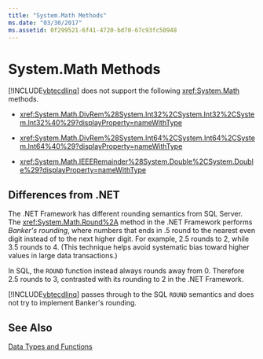 ```yaml
---
title: "System.Math Methods"
ms.date: "03/30/2017"
ms.assetid: 0f299521-6f41-4720-bd70-67c93fc50948
---
```

# System.Math Methods
[!INCLUDE[vbtecdlinq](../../../../../../includes/vbtecdlinq-md.md)] does not support the following <xref:System.Math> methods.  
  
-   <xref:System.Math.DivRem%28System.Int32%2CSystem.Int32%2CSystem.Int32%40%29?displayProperty=nameWithType>  
  
-   <xref:System.Math.DivRem%28System.Int64%2CSystem.Int64%2CSystem.Int64%40%29?displayProperty=nameWithType>  
  
-   <xref:System.Math.IEEERemainder%28System.Double%2CSystem.Double%29?displayProperty=nameWithType>  
  
## Differences from .NET  
 The .NET Framework has different rounding semantics from SQL Server. The <xref:System.Math.Round%2A> method in the .NET Framework performs *Banker's rounding*, where numbers that ends in .5 round to the nearest even digit instead of to the next higher digit. For example, 2.5 rounds to 2, while 3.5 rounds to 4. (This technique helps avoid systematic bias toward higher values in large data transactions.)  
  
 In SQL, the `ROUND` function instead always rounds away from 0. Therefore 2.5 rounds to 3, contrasted with its rounding to 2 in the .NET Framework.  
  
 [!INCLUDE[vbtecdlinq](../../../../../../includes/vbtecdlinq-md.md)] passes through to the SQL `ROUND` semantics and does not try to implement Banker's rounding.  
  
## See Also  
 [Data Types and Functions](../../../../../../docs/framework/data/adonet/sql/linq/data-types-and-functions.md)
